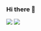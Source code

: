### Hi there 👋
![](https://komarev.com/ghpvc/?username=Endenxu)
![](https://komarev.com/ghpvc/?usernam=Endenxu&color=blueviolet)

<!--
**Endenxu/Endenxu** is a ✨ _special_ ✨ repository because its `README.md` (this file) appears on your GitHub profile.

Here are some ideas to get you started:

- 🔭 I’m currently working on ...
- 🌱 I’m currently learning ...
- 👯 I’m looking to collaborate on ...
- 🤔 I’m looking for help with ...
- 💬 Ask me about ...
- 📫 How to reach me: ...
- 😄 Pronouns: ...
- ⚡ Fun fact: ...
-->
